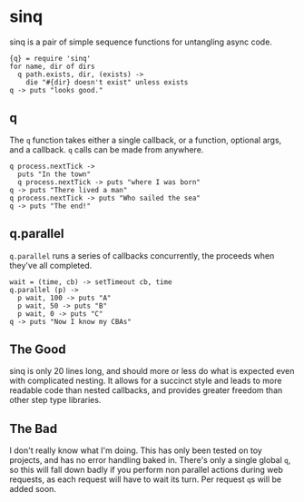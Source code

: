 # sinq

sinq is a pair of simple sequence functions for untangling async code.
    
    {q} = require 'sinq'
    for name, dir of dirs 
      q path.exists, dir, (exists) ->
        die "#{dir} doesn't exist" unless exists
    q -> puts "looks good."

## q

The `q` function takes either a single callback, or a function, optional args, and a callback.  `q` calls can be made from anywhere.

    q process.nextTick ->
      puts "In the town"
      q process.nextTick -> puts "where I was born"
    q -> puts "There lived a man"
    q process.nextTick -> puts "Who sailed the sea"
    q -> puts "The end!"

## q.parallel

`q.parallel` runs a series of callbacks concurrently, the proceeds when they've all completed.

    wait = (time, cb) -> setTimeout cb, time 
    q.parallel (p) ->
      p wait, 100 -> puts "A"
      p wait, 50 -> puts "B"
      p wait, 0 -> puts "C"
    q -> puts "Now I know my CBAs"

## The Good

sinq is only 20 lines long, and should more or less do what is expected even with complicated nesting.  It allows for a succinct style and leads to more readable code than nested callbacks, and provides greater freedom than other step type libraries.

## The Bad

I don't really know what I'm doing.  This has only been tested on toy projects, and has no error handling baked in.  There's only a single global `q`, so this will fall down badly if you perform non parallel actions during web requests, as each request will have to wait its turn.  Per request `q`s will be added soon.
